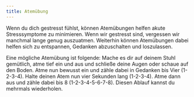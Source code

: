 ```yaml
---
title: Atemübung
---
```


Wenn du dich gestresst fühlst, können Atemübungen helfen akute Stresssymptome zu minimieren. Wenn wir gestresst sind, vergessen wir manchmal lange genug auszuatmen. Weiterhin können Atemübungen dabei helfen sich zu entspannen, Gedanken abzuschalten und loszulassen.

Eine mögliche Atemübung ist folgende:
Mache es dir auf deinem Stuhl gemütlich, atme tief ein und aus und schließe deine Augen oder schaue auf den Boden. Atme nun bewusst ein und zähle dabei in Gedanken bis Vier (1-2-3-4). Halte deinen Atem nun vier Sekunden lang (1-2-3-4). Atme dann aus und zähle dabei bis 8 (1-2-3-4-5-6-7-8). Diesen Ablauf kannst du mehrmals wiederholen.
